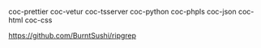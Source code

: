 coc-prettier
coc-vetur
coc-tsserver
coc-python
coc-phpls
coc-json
coc-html
coc-css

https://github.com/BurntSushi/ripgrep
